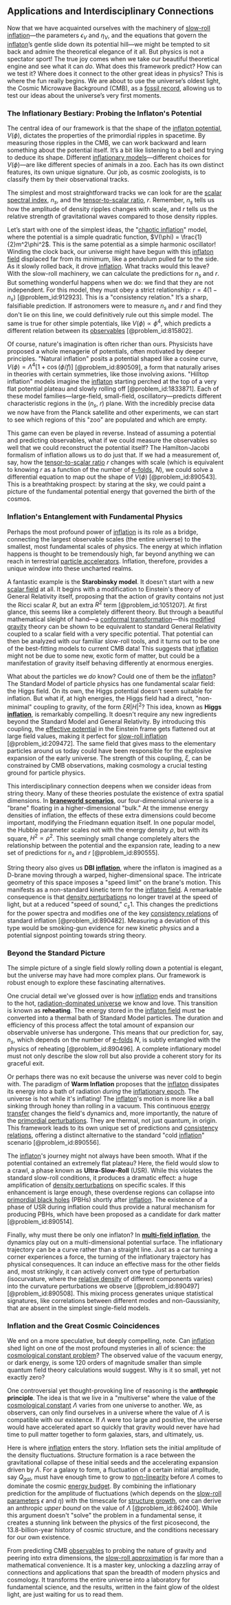 ## Applications and Interdisciplinary Connections

Now that we have acquainted ourselves with the machinery of [slow-roll inflation](@article_id:160514)—the parameters $\epsilon_V$ and $\eta_V$, and the equations that govern the [inflaton](@article_id:161669)’s gentle slide down its potential hill—we might be tempted to sit back and admire the theoretical elegance of it all. But physics is not a spectator sport! The true joy comes when we take our beautiful theoretical engine and see what it can *do*. What does this framework predict? How can we test it? Where does it connect to the other great ideas in physics? This is where the fun really begins. We are about to use the universe’s oldest light, the Cosmic Microwave Background (CMB), as a [fossil record](@article_id:136199), allowing us to test our ideas about the universe’s very first moments.

### The Inflationary Bestiary: Probing the Inflaton's Potential

The central idea of our framework is that the shape of the [inflaton potential](@article_id:158901), $V(\phi)$, dictates the properties of the primordial ripples in spacetime. By measuring those ripples in the CMB, we can work backward and learn something about the potential itself. It’s a bit like listening to a bell and trying to deduce its shape. Different [inflationary models](@article_id:160872)—different choices for $V(\phi)$—are like different species of animals in a zoo. Each has its own distinct features, its own unique signature. Our job, as cosmic zoologists, is to classify them by their observational tracks.

The simplest and most straightforward tracks we can look for are the [scalar spectral index](@article_id:158972), $n_s$, and the [tensor-to-scalar ratio](@article_id:158879), $r$. Remember, $n_s$ tells us how the amplitude of density ripples changes with scale, and $r$ tells us the relative strength of gravitational waves compared to those density ripples.

Let’s start with one of the simplest ideas, the "[chaotic inflation](@article_id:159871)" model, where the potential is a simple quadratic function, $V(\phi) = \frac{1}{2}m^2\phi^2$. This is the same potential as a simple harmonic oscillator! Winding the clock back, our universe might have begun with this [inflaton field](@article_id:157026) displaced far from its minimum, like a pendulum pulled far to the side. As it slowly rolled back, it drove [inflation](@article_id:160710). What tracks would this leave? With the slow-roll machinery, we can calculate the predictions for $n_s$ and $r$. But something wonderful happens when we do: we find that they are not independent. For this model, they must obey a strict relationship: $r = 4(1 - n_s)$ [@problem_id:912923]. This is a "consistency relation." It’s a sharp, falsifiable prediction. If astronomers were to measure $n_s$ and $r$ and find they don't lie on this line, we could definitively rule out this simple model. The same is true for other simple potentials, like $V(\phi) \propto \phi^4$, which predicts a different relation between its [observables](@article_id:266639) [@problem_id:815802].

Of course, nature's imagination is often richer than ours. Physicists have proposed a whole menagerie of potentials, often motivated by deeper principles. "Natural inflation" posits a potential shaped like a cosine curve, $V(\phi) = \Lambda^4 [1 + \cos(\phi/f)]$ [@problem_id:890509], a form that naturally arises in theories with certain symmetries, like those involving axions. "Hilltop inflation" models imagine the [inflaton](@article_id:161669) starting perched at the top of a very flat potential plateau and slowly rolling off [@problem_id:1833871]. Each of these model families—large-field, small-field, oscillatory—predicts different characteristic regions in the ($n_s$, $r$) plane. With the incredibly precise data we now have from the Planck satellite and other experiments, we can start to see which regions of this "zoo" are populated and which are empty.

This game can even be played in reverse. Instead of assuming a potential and predicting observables, what if we could measure the observables so well that we could reconstruct the potential itself? The Hamilton-Jacobi formalism of inflation allows us to do just that. If we had a measurement of, say, how the [tensor-to-scalar ratio](@article_id:158879) $r$ changes with scale (which is equivalent to knowing $r$ as a function of the number of [e-folds](@article_id:157982), $N$), we could solve a differential equation to map out the shape of $V(\phi)$ [@problem_id:890543]. This is a breathtaking prospect: by staring at the sky, we could paint a picture of the fundamental potential energy that governed the birth of the cosmos.

### Inflation's Entanglement with Fundamental Physics

Perhaps the most profound power of [inflation](@article_id:160710) is its role as a bridge, connecting the largest observable scales (the entire universe) to the smallest, most fundamental scales of physics. The energy at which inflation happens is thought to be tremendously high, far beyond anything we can reach in terrestrial [particle accelerators](@article_id:148344). Inflation, therefore, provides a unique window into these uncharted realms.

A fantastic example is the **Starobinsky model**. It doesn't start with a new [scalar field](@article_id:153816) at all. It begins with a modification to Einstein's theory of General Relativity itself, proposing that the action of gravity contains not just the Ricci scalar $R$, but an extra $R^2$ term [@problem_id:1051207]. At first glance, this seems like a completely different theory. But through a beautiful mathematical sleight of hand—a [conformal transformation](@article_id:192788)—this [modified gravity](@article_id:158365) theory can be shown to be equivalent to standard General Relativity coupled to a scalar field with a very specific potential. That potential can then be analyzed with our familiar slow-roll tools, and it turns out to be one of the best-fitting models to current CMB data! This suggests that [inflation](@article_id:160710) might not be due to some new, exotic form of matter, but could be a manifestation of gravity itself behaving differently at enormous energies.

What about the particles we *do* know? Could one of them be the [inflaton](@article_id:161669)? The Standard Model of particle physics has one fundamental scalar field: the Higgs field. On its own, the Higgs potential doesn't seem suitable for inflation. But what if, at high energies, the Higgs field had a direct, "non-minimal" coupling to gravity, of the form $\xi R |H|^2$? This idea, known as **Higgs [inflation](@article_id:160710)**, is remarkably compelling. It doesn't require any new ingredients beyond the Standard Model and General Relativity. By introducing this coupling, the [effective potential](@article_id:142087) in the Einstein frame gets flattened out at large field values, making it perfect for [slow-roll inflation](@article_id:160514) [@problem_id:209472]. The same field that gives mass to the elementary particles around us today could have been responsible for the explosive expansion of the early universe. The strength of this coupling, $\xi$, can be constrained by CMB observations, making cosmology a crucial testing ground for particle physics.

This interdisciplinary connection deepens when we consider ideas from string theory. Many of these theories postulate the existence of extra spatial dimensions. In **[braneworld scenarios](@article_id:271472)**, our four-dimensional universe is a "brane" floating in a higher-dimensional "bulk." At the immense energy densities of inflation, the effects of these extra dimensions could become important, modifying the Friedmann equation itself. In one popular model, the Hubble parameter scales not with the energy density $\rho$, but with its square, $H^2 \propto \rho^2$. This seemingly small change completely alters the relationship between the potential and the expansion rate, leading to a new set of predictions for $n_s$ and $r$ [@problem_id:890555].

String theory also gives us **DBI [inflation](@article_id:160710)**, where the inflaton is imagined as a D-brane moving through a warped, higher-dimensional space. The intricate geometry of this space imposes a "speed limit" on the brane's motion. This manifests as a non-standard kinetic term for the [inflaton field](@article_id:157026). A remarkable consequence is that [density perturbations](@article_id:159052) no longer travel at the speed of light, but at a reduced "speed of sound," $c_s  1$. This changes the predictions for the power spectra and modifies one of the key [consistency relations](@article_id:157364) of standard inflation [@problem_id:890482]. Measuring a deviation of this type would be smoking-gun evidence for new kinetic physics and a potential signpost pointing towards string theory.

### Beyond the Standard Picture

The simple picture of a single field slowly rolling down a potential is elegant, but the universe may have had more complex plans. Our framework is robust enough to explore these fascinating alternatives.

One crucial detail we've glossed over is how [inflation](@article_id:160710) ends and transitions to the hot, [radiation-dominated universe](@article_id:157625) we know and love. This transition is known as **reheating**. The energy stored in the [inflaton field](@article_id:157026) must be converted into a thermal bath of Standard Model particles. The duration and efficiency of this process affect the total amount of expansion our observable universe has undergone. This means that our prediction for, say, $n_s$, which depends on the number of [e-folds](@article_id:157982) $N$, is subtly entangled with the physics of reheating [@problem_id:890496]. A complete inflationary model must not only describe the slow roll but also provide a coherent story for its graceful exit.

Or perhaps there was no exit because the universe was never cold to begin with. The paradigm of **Warm Inflation** proposes that the [inflaton](@article_id:161669) dissipates its energy into a bath of radiation *during* the [inflationary epoch](@article_id:161148). The universe is hot while it's inflating! The [inflaton](@article_id:161669)'s motion is more like a ball sinking through honey than rolling in a vacuum. This continuous [energy transfer](@article_id:174315) changes the field's dynamics and, more importantly, the nature of the [primordial perturbations](@article_id:159559). They are thermal, not just quantum, in origin. This framework leads to its own unique set of predictions and [consistency relations](@article_id:157364), offering a distinct alternative to the standard "cold [inflation](@article_id:160710)" scenario [@problem_id:890556].

The [inflaton](@article_id:161669)'s journey might not always have been smooth. What if the potential contained an extremely flat plateau? Here, the field would slow to a crawl, a phase known as **Ultra-Slow-Roll** (USR). While this violates the standard slow-roll conditions, it produces a dramatic effect: a huge amplification of [density perturbations](@article_id:159052) on specific scales. If this enhancement is large enough, these overdense regions can collapse into [primordial black holes](@article_id:155067) (PBHs) shortly after [inflation](@article_id:160710). The existence of a phase of USR during inflation could thus provide a natural mechanism for producing PBHs, which have been proposed as a candidate for dark matter [@problem_id:890514].

Finally, why must there be only one inflaton? In **[multi-field inflation](@article_id:160230)**, the dynamics play out on a multi-dimensional potential surface. The inflationary trajectory can be a curve rather than a straight line. Just as a car turning a corner experiences a force, the turning of the inflationary trajectory has physical consequences. It can induce an effective mass for the other fields and, most strikingly, it can actively convert one type of perturbation (isocurvature, where the [relative density](@article_id:184370) of different components varies) into the curvature perturbations we observe [@problem_id:890497] [@problem_id:890508]. This mixing process generates unique statistical signatures, like correlations between different modes and non-Gaussianity, that are absent in the simplest single-field models.

### Inflation and the Great Cosmic Coincidences

We end on a more speculative, but deeply compelling, note. Can [inflation](@article_id:160710) shed light on one of the most profound mysteries in all of science: the [cosmological constant problem](@article_id:154468)? The observed value of the vacuum energy, or dark energy, is some 120 orders of magnitude smaller than simple quantum field theory calculations would suggest. Why is it so small, yet not exactly zero?

One controversial yet thought-provoking line of reasoning is the **anthropic principle**. The idea is that we live in a "multiverse" where the value of the [cosmological constant](@article_id:158803) $\Lambda$ varies from one universe to another. We, as observers, can only find ourselves in a universe where the value of $\Lambda$ is compatible with our existence. If $\Lambda$ were too large and positive, the universe would have accelerated apart so quickly that gravity would never have had time to pull matter together to form galaxies, stars, and ultimately, us.

Here is where [inflation](@article_id:160710) enters the story. Inflation sets the initial amplitude of the density fluctuations. Structure formation is a race between the gravitational collapse of these initial seeds and the accelerating expansion driven by $\Lambda$. For a galaxy to form, a fluctuation of a certain initial amplitude, say $Q_{gal}$, must have enough time to grow to [non-linearity](@article_id:636653) before $\Lambda$ comes to dominate the cosmic [energy budget](@article_id:200533). By combining the inflationary prediction for the amplitude of fluctuations (which depends on the [slow-roll parameters](@article_id:160299) $\epsilon$ and $\eta$) with the timescale for [structure growth](@article_id:157923), one can derive an anthropic *upper bound* on the value of $\Lambda$ [@problem_id:862400]. While this argument doesn't "solve" the problem in a fundamental sense, it creates a stunning link between the physics of the first picosecond, the 13.8-billion-year history of cosmic structure, and the conditions necessary for our own existence.

From predicting CMB [observables](@article_id:266639) to probing the nature of gravity and peering into extra dimensions, the [slow-roll approximation](@article_id:161117) is far more than a mathematical convenience. It is a master key, unlocking a dazzling array of connections and applications that span the breadth of modern physics and cosmology. It transforms the entire universe into a laboratory for fundamental science, and the results, written in the faint glow of the oldest light, are just waiting for us to read them.